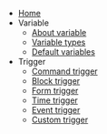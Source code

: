 - [Home](/README.md)
- Variable
  - [About variable](/variable/about.md)
  - [Variable types](/variable/types.md)
  - [Default variables](/variable/default.md)
- Trigger
  - [Command trigger](/trigger/command.md)
  - [Block trigger](/trigger/block.md)
  - [Form trigger](/trigger/form.md)
  - [Time trigger](/trigger/time.md)
  - [Event trigger](/trigger/event.md)
  - [Custom trigger](/trigger/custom.md)
